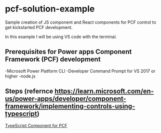 # pcf-solution-example

Sample creation of JS component and React components for PCF control to get kickstarted PCF development.

In this example I will be using VS code with the terminal.

## Prerequisites for Power apps Component Framework (PCF) development

-Microsoft Power Platform CLI
-Developer Command Prompt for VS 2017 or higher 
-node.js 

## Steps (refernce https://learn.microsoft.com/en-us/power-apps/developer/component-framework/implementing-controls-using-typescript)

[TypeScript Component for PCF](https://github.com/jmarti705/pcf-solution-example/wiki/Power-apps-Component-Framework-(PCF)-development "TypeScript Component for PCFs sample component")